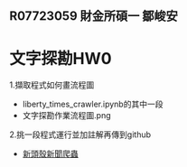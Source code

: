 ## R07723059 財金所碩一 鄒峻安
# 文字探勘HW0
1.擷取程式如何畫流程圖
* liberty_times_crawler.ipynb的其中一段
* 文字探勘作業流程圖.png

2.挑一段程式運行並加註解再傳到github
- [新頭殼新聞爬蟲](https://github.com/MiccWan/Political-News-Analysis/blob/master/crawler/new_talk_crawler.ipynb)
